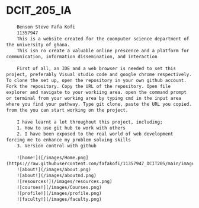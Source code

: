 # DCIT_205_IA

        Benson Steve Fafa Kofi
        11357947        
        This is a website created for the coomputer science department of the university of ghana. 
        This isn ro create a valuable online prescence and a platform for communication, information dissemination, and interaction

        First of all, an IDE and a web browser is needed to set this project, preferably Visual studio code and google chrome respectively. To clone the set up, open the repository in your own github account. Fork the repository. Copy the URL of the repository. Open file explorer and navigate to your workiing area. open the command prompt or terminal from your working area by typing cmd in the input area where you find your pathway. Type git clone, paste the URL you copied. from the you can start working on the project.

        I have learnt a lot throughout this project, including;
        1. How to use git hub to work with others
        2. I have been exposed to the real world of web development forcing me to enhance my problem solving skills
        3. Version control with github 
        
        ![home!]([/images/Home.png](https://raw.githubusercontent.com/fafakofi/11357947_DCIT205/main/images/Home.png))
        ![about!](/images/about.png)
        ![about!](/images/aboutnd.png)
        ![resources!](/images/resources.png)
        ![courses!](/images/Courses.png)
        ![profile!](/images/profile.png)
        ![faculty!](/images/faculty.png)
   
     
    
